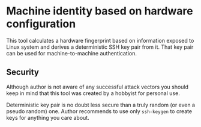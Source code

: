 # Machine identity based on hardware configuration

This tool calculates a hardware fingerprint based on information exposed to
Linux system and derives a deterministic SSH key pair from it. That key pair
can be used for machine-to-machine authentication.

## Security

Although author is not aware of any successful attack vectors you should keep
in mind that this tool was created by a hobbyist for personal use.

Deterministic key pair is no doubt less secure than a truly random (or even a
pseudo random) one. Author recommends to use only `ssh-keygen` to create keys
for anything you care about.
